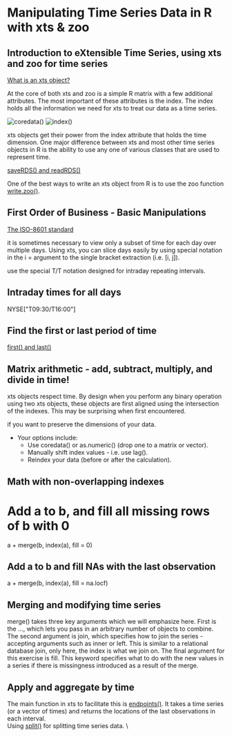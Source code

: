 # Manipulating Time Series Data in R with xts & zoo

## Introduction to eXtensible Time Series, using xts and zoo for time series

[What is an xts object?](https://www.rdocumentation.org/packages/xts/versions/0.9-7/topics/xts)

At the core of both xts and zoo is a simple R matrix with a few additional attributes. 
The most important of these attributes is the index. 
The index holds all the information we need for xts to treat our data as a time series.

![coredata()](http://www.rdocumentation.org/packages/xts/versions/0.9-7/topics/coredata.xts)
![index()](http://www.rdocumentation.org/packages/zoo/versions/1.7-13/topics/index)

xts objects get their power from the index attribute that holds the time dimension. One major difference between xts and most other time series objects in R is the ability to use any one of various classes that are used to represent time.

[saveRDS() and readRDS()](https://www.rdocumentation.org/packages/base/versions/3.3.1/topics/readRDS)

One of the best ways to write an xts object from R is to use the zoo function [write.zoo()](https://www.rdocumentation.org/packages/zoo/versions/1.7-13/topics/read.zoo).

## First Order of Business - Basic Manipulations

[The ISO-8601 standard](https://en.wikipedia.org/wiki/ISO_8601)

it is sometimes necessary to view only a subset of time for each day over multiple days. Using xts, you can slice days easily by using special notation in the i = argument to the single bracket extraction (i.e. [i, j]).

use the special T/T notation designed for intraday repeating intervals.

## Intraday times for all days

NYSE["T09:30/T16:00"]

## Find the first or last period of time

[first() and last()](https://www.rdocumentation.org/packages/xts/versions/0.9-7/topics/first)

## Matrix arithmetic - add, subtract, multiply, and divide in time!

xts objects respect time. By design when you perform any binary operation using two xts objects, these objects are first aligned using the intersection of the indexes. This may be surprising when first encountered.

if you want to preserve the dimensions of your data.
- Your options include:
  - Use coredata() or as.numeric() (drop one to a matrix or vector).
  - Manually shift index values - i.e. use lag().
  - Reindex your data (before or after the calculation).

## Math with non-overlapping indexes
# Add a to b, and fill all missing rows of b with 0
a + merge(b, index(a), fill = 0)

## Add a to b and fill NAs with the last observation
a + merge(b, index(a), fill = na.locf)

## Merging and modifying time series
merge() takes three key arguments which we will emphasize here. 
First is the ..., which lets you pass in an arbitrary number of objects to combine.
The second argument is join, which specifies how to join the series - accepting arguments such as inner or left.
This is similar to a relational database join, only here, the index is what we join on. The final argument for this exercise is fill. This keyword specifies what to do with the new values in a series if there is missingness introduced as a result of the merge.

## Apply and aggregate by time
The main function in xts to facilitate this is [endpoints()](http://www.rdocumentation.org/packages/xts/versions/0.9-7/topics/endpoints). It takes a time series (or a vector of times) and returns the locations of the last observations in each interval. \
Using [split()](https://www.rdocumentation.org/packages/xts/versions/0.9-7/topics/split.xts) for splitting time series data. \

